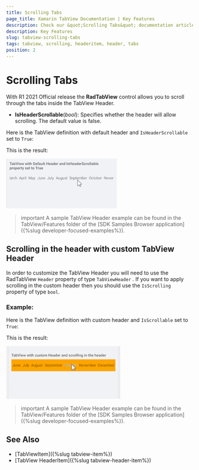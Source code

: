 ```yaml
---
title: Scrolling Tabs
page_title: Xamarin TabView Documentation | Key Features
description: Check our &quot;Scrolling Tabs&quot; documentation article for Telerik TabView for Xamarin control.
description: Key Features
slug: tabview-scrolling-tabs
tags: tabview, scrolling, headeritem, header, tabs
position: 2
---
```


# Scrolling Tabs

With R1 2021 Official release the **RadTabView** control allows you to scroll through the tabs inside the TabView Header.

* **IsHeaderScrollable**(*bool*): Specifies whether the header will allow scrolling. The default value is false. 

Here is the TabView definition with default header and `IsHeaderScrollable` set to `True`:

<snippet id='tabview-features-isheaderscrollable-xaml'/>

This is the result:

![TabView Scrolling Tabs](images/tabview-scrolling-in-the-header.gif "TabView Scrolling in the header")

>important A sample TabView Header example can be found in the TabView/Features folder of the [SDK Samples Browser application]({%slug developer-focused-examples%}).

## Scrolling in the header with custom TabView Header

In order to customize the TabView Header you will need to use the RadTabView `Header` property of type `TabViewHeader` . If you want to apply scrolling in the custom header then you should use the `IsScrolling` property of type `bool`. 

### Example:

Here is the TabView definition with custom header and `IsScrollable` set to `True`:

<snippet id='tabview-features-tabviewheader-xaml'/>

This is the result:

![TabView Scrolling Tabs](images/tabview-scrolling-in-the-custom-header.gif "TabView Scrolling in the custom header")

>important A sample TabView Header example can be found in the TabView/Features folder of the [SDK Samples Browser application]({%slug developer-focused-examples%}).

## See Also

- [TabViewItem]({%slug tabview-item%})
- [TabView HeaderItem]({%slug tabview-header-item%})
